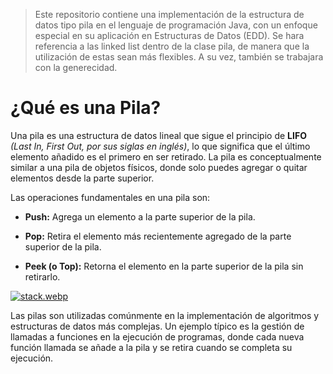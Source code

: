 > Este repositorio contiene una implementación de la estructura de datos tipo pila en el lenguaje de programación Java, con un enfoque especial en su aplicación en Estructuras de Datos (EDD).
Se hara referencia a las linked list dentro de la clase pila, de manera que la utilización de estas sean más flexibles. A su vez, también se trabajara con la generecidad.

# ¿Qué es una Pila?
Una pila es una estructura de datos lineal que sigue el principio de __LIFO__ _(Last In, First Out, por sus siglas en inglés)_, lo que significa que el último elemento añadido es el primero en ser retirado. La pila es conceptualmente similar a una pila de objetos físicos, donde solo puedes agregar o quitar elementos desde la parte superior.
  
Las operaciones fundamentales en una pila son:

* __Push:__ Agrega un elemento a la parte superior de la pila.

* __Pop:__ Retira el elemento más recientemente agregado de la parte superior de la pila.

* __Peek (o Top):__ Retorna el elemento en la parte superior de la pila sin retirarlo.

[![stack.webp](https://i.postimg.cc/GmW7b84d/stack.webp)](https://postimg.cc/fVvjKb7r)  

Las pilas son utilizadas comúnmente en la implementación de algoritmos y estructuras de datos más complejas. Un ejemplo típico es la gestión de llamadas a funciones en la ejecución de programas, donde cada nueva función llamada se añade a la pila y se retira cuando se completa su ejecución.
